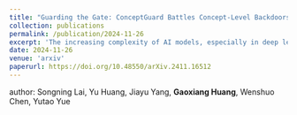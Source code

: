 ```yaml
---
title: "Guarding the Gate: ConceptGuard Battles Concept-Level Backdoors in Concept Bottleneck Models"
collection: publications
permalink: /publication/2024-11-26
excerpt: 'The increasing complexity of AI models, especially in deep learning, has raised concerns about transparency and accountability, particularly in high-stakes applications like medical diagnostics, where opaque models can undermine trust. Explainable Artificial Intelligence (XAI) aims to address these issues by providing clear, interpretable models. Among XAI techniques, Concept Bottleneck Models (CBMs) enhance transparency by using high-level semantic concepts. However, CBMs are vulnerable to concept-level backdoor attacks, which inject hidden triggers into these concepts, leading to undetectable anomalous behavior. To address this critical security gap, we introduce ConceptGuard, a novel defense framework specifically designed to protect CBMs from concept-level backdoor attacks. ConceptGuard employs a multi-stage approach, including concept clustering based on text distance measurements and a voting mechanism among classifiers trained on different concept subgroups, to isolate and mitigate potential triggers. Our contributions are threefold: (i) we present ConceptGuard as the first defense mechanism tailored for concept-level backdoor attacks in CBMs; (ii) we provide theoretical guarantees that ConceptGuard can effectively defend against such attacks within a certain trigger size threshold, ensuring robustness; and (iii) we demonstrate that ConceptGuard maintains the high performance and interpretability of CBMs, crucial for trustworthiness. Through comprehensive experiments and theoretical proofs, we show that ConceptGuard significantly enhances the security and trustworthiness of CBMs, paving the way for their secure deployment in critical applications.'
date: 2024-11-26
venue: 'arxiv'
paperurl: https://doi.org/10.48550/arXiv.2411.16512
---
```

author: Songning Lai, Yu Huang, Jiayu Yang, **Gaoxiang Huang**, Wenshuo Chen, Yutao Yue
<!-- [Download paper here](http://gaoxiang-huang.github.io/files/paper3.pdf) -->
<!-- Recommended citation: @misc{lai2024guardinggateconceptguardbattles,
      title={Guarding the Gate: ConceptGuard Battles Concept-Level Backdoors in Concept Bottleneck Models}, 
      author={Songning Lai and Yu Huang and Jiayu Yang and Gaoxiang Huang and Wenshuo Chen and Yutao Yue},
      year={2024},
      eprint={2411.16512},
      archivePrefix={arXiv},
      primaryClass={cs.CR},
      url={https://arxiv.org/abs/2411.16512}, 
}
 -->

